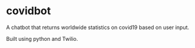 # covidbot

A chatbot that returns worldwide statistics on covid19 based on user input. 

Built using python and Twilio. 
